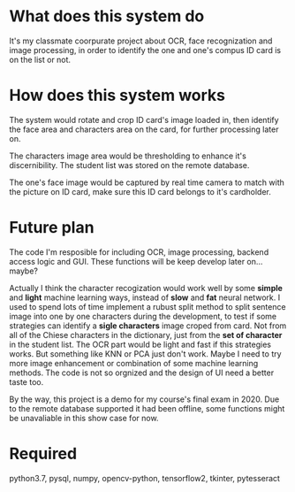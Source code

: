 # What does this system do
It's my classmate coorpurate project about OCR, face recognization and image processing, in order to identify the one and one's compus ID card is on the list or not. 

# How does this system works
The system would rotate and crop ID card's image loaded in, then identify the face area and characters area on the card, for further processing later on. 

The characters image area would be thresholding to enhance it's discernibility. The student list was stored on the remote database. 

The one's face image would be captured by real time camera to match with the picture on ID card, make sure this ID card belongs to it's cardholder. 

# Future plan
The code I'm resposible for including OCR, image processing, backend access logic and GUI. These functions will be keep develop later on... maybe? 

Actually I think the character recogization would work well by some **simple** and **light** machine learning ways, instead of **slow** and **fat** neural network. I used to spend lots of time implement a rubust split method to split sentence image into one by one characters during the development, to test if some strategies can identify a **sigle characters** image croped from card. Not from all of the Chiese characters in the dictionary, just from the **set of character** in the student list. The OCR part would be light and fast if this strategies works. But something like KNN or PCA just don't work. Maybe I need to try more image enhancement or combination of some machine learning methods. The code is not so orgnized and the design of UI need a better taste too.

By the way, this project is a demo for my course's final exam in 2020. Due to the remote database supported it had been offline, some functions might be unavaliable in this show case for now.

# Required
python3.7, pysql, numpy, opencv-python, tensorflow2, tkinter, pytesseract

